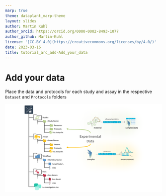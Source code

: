 ```yaml
---
marp: true
theme: dataplant_marp-theme
layout: slides
author: Martin Kuhl
author_orcid: https://orcid.org/0000-0002-8493-1077
author_github: Martin-Kuhl
license: '[CC-BY 4.0](https://creativecommons.org/licenses/by/4.0/)'
date: 2023-03-16
title: tutorial_arc_add-Add_your_data
---
```


# Add your data

Place the data and protocols for each study and assay in the respective `Dataset` and `Protocols` folders

![bg right:50% width:850](../../img/ARC_fillWithData_seq3.png)
